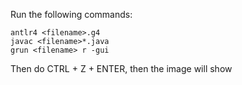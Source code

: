 Run the following commands:

```
antlr4 <filename>.g4
javac <filename>*.java
grun <filename> r -gui
```

Then do CTRL + Z + ENTER, then the image will show
